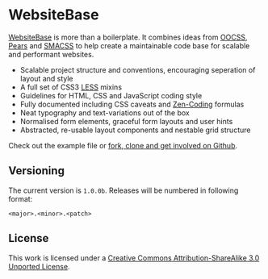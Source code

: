 # WebsiteBase

[WebsiteBase](http://i-like-robots.github.com/WebsiteBase) is more than a boilerplate. It combines ideas from [OOCSS](http://oocss.org/), [Pears](http://pea.rs/) and [SMACSS](http://smacss.com) to help create a maintainable code base for scalable and performant websites.

* Scalable project structure and conventions, encouraging seperation of layout and style
* A full set of CSS3 [LESS](http://lesscss.org/) mixins
* Guidelines for HTML, CSS and JavaScript coding style
* Fully documented including CSS caveats and [Zen-Coding](http://code.google.com/p/zen-coding/) formulas
* Neat typography and text-variations out of the box
* Normalised form elements, graceful form layouts and user hints
* Abstracted, re-usable layout components and nestable grid structure

Check out the example file or [fork, clone and get involved on Github](http://github.com/i-like-robots/WebsiteBase).

## Versioning

The current version is `1.0.0b`. Releases will be numbered in following format:

`<major>.<minor>.<patch>`

## License

This work is licensed under a [Creative Commons Attribution-ShareAlike 3.0 Unported License](http://creativecommons.org/licenses/by-sa/3.0/).